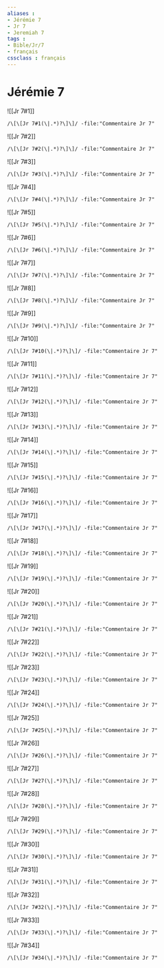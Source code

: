 ```yaml
---
aliases : 
- Jérémie 7
- Jr 7
- Jeremiah 7
tags : 
- Bible/Jr/7
- français
cssclass : français
---
```


# Jérémie 7

![[Jr 7#1]]

```query
/\[\[Jr 7#1(\|.*)?\]\]/ -file:"Commentaire Jr 7"
```

![[Jr 7#2]]

```query
/\[\[Jr 7#2(\|.*)?\]\]/ -file:"Commentaire Jr 7"
```

![[Jr 7#3]]

```query
/\[\[Jr 7#3(\|.*)?\]\]/ -file:"Commentaire Jr 7"
```

![[Jr 7#4]]

```query
/\[\[Jr 7#4(\|.*)?\]\]/ -file:"Commentaire Jr 7"
```

![[Jr 7#5]]

```query
/\[\[Jr 7#5(\|.*)?\]\]/ -file:"Commentaire Jr 7"
```

![[Jr 7#6]]

```query
/\[\[Jr 7#6(\|.*)?\]\]/ -file:"Commentaire Jr 7"
```

![[Jr 7#7]]

```query
/\[\[Jr 7#7(\|.*)?\]\]/ -file:"Commentaire Jr 7"
```

![[Jr 7#8]]

```query
/\[\[Jr 7#8(\|.*)?\]\]/ -file:"Commentaire Jr 7"
```

![[Jr 7#9]]

```query
/\[\[Jr 7#9(\|.*)?\]\]/ -file:"Commentaire Jr 7"
```

![[Jr 7#10]]

```query
/\[\[Jr 7#10(\|.*)?\]\]/ -file:"Commentaire Jr 7"
```

![[Jr 7#11]]

```query
/\[\[Jr 7#11(\|.*)?\]\]/ -file:"Commentaire Jr 7"
```

![[Jr 7#12]]

```query
/\[\[Jr 7#12(\|.*)?\]\]/ -file:"Commentaire Jr 7"
```

![[Jr 7#13]]

```query
/\[\[Jr 7#13(\|.*)?\]\]/ -file:"Commentaire Jr 7"
```

![[Jr 7#14]]

```query
/\[\[Jr 7#14(\|.*)?\]\]/ -file:"Commentaire Jr 7"
```

![[Jr 7#15]]

```query
/\[\[Jr 7#15(\|.*)?\]\]/ -file:"Commentaire Jr 7"
```

![[Jr 7#16]]

```query
/\[\[Jr 7#16(\|.*)?\]\]/ -file:"Commentaire Jr 7"
```

![[Jr 7#17]]

```query
/\[\[Jr 7#17(\|.*)?\]\]/ -file:"Commentaire Jr 7"
```

![[Jr 7#18]]

```query
/\[\[Jr 7#18(\|.*)?\]\]/ -file:"Commentaire Jr 7"
```

![[Jr 7#19]]

```query
/\[\[Jr 7#19(\|.*)?\]\]/ -file:"Commentaire Jr 7"
```

![[Jr 7#20]]

```query
/\[\[Jr 7#20(\|.*)?\]\]/ -file:"Commentaire Jr 7"
```

![[Jr 7#21]]

```query
/\[\[Jr 7#21(\|.*)?\]\]/ -file:"Commentaire Jr 7"
```

![[Jr 7#22]]

```query
/\[\[Jr 7#22(\|.*)?\]\]/ -file:"Commentaire Jr 7"
```

![[Jr 7#23]]

```query
/\[\[Jr 7#23(\|.*)?\]\]/ -file:"Commentaire Jr 7"
```

![[Jr 7#24]]

```query
/\[\[Jr 7#24(\|.*)?\]\]/ -file:"Commentaire Jr 7"
```

![[Jr 7#25]]

```query
/\[\[Jr 7#25(\|.*)?\]\]/ -file:"Commentaire Jr 7"
```

![[Jr 7#26]]

```query
/\[\[Jr 7#26(\|.*)?\]\]/ -file:"Commentaire Jr 7"
```

![[Jr 7#27]]

```query
/\[\[Jr 7#27(\|.*)?\]\]/ -file:"Commentaire Jr 7"
```

![[Jr 7#28]]

```query
/\[\[Jr 7#28(\|.*)?\]\]/ -file:"Commentaire Jr 7"
```

![[Jr 7#29]]

```query
/\[\[Jr 7#29(\|.*)?\]\]/ -file:"Commentaire Jr 7"
```

![[Jr 7#30]]

```query
/\[\[Jr 7#30(\|.*)?\]\]/ -file:"Commentaire Jr 7"
```

![[Jr 7#31]]

```query
/\[\[Jr 7#31(\|.*)?\]\]/ -file:"Commentaire Jr 7"
```

![[Jr 7#32]]

```query
/\[\[Jr 7#32(\|.*)?\]\]/ -file:"Commentaire Jr 7"
```

![[Jr 7#33]]

```query
/\[\[Jr 7#33(\|.*)?\]\]/ -file:"Commentaire Jr 7"
```

![[Jr 7#34]]

```query
/\[\[Jr 7#34(\|.*)?\]\]/ -file:"Commentaire Jr 7"
```

